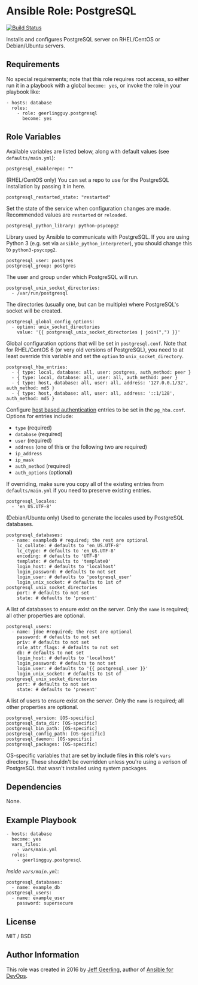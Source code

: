 # Ansible Role: PostgreSQL

[![Build Status](https://travis-ci.org/geerlingguy/ansible-role-postgresql.svg?branch=master)](https://travis-ci.org/geerlingguy/ansible-role-postgresql)

Installs and configures PostgreSQL server on RHEL/CentOS or Debian/Ubuntu servers.

## Requirements

No special requirements; note that this role requires root access, so either run it in a playbook with a global `become: yes`, or invoke the role in your playbook like:

    - hosts: database
      roles:
        - role: geerlingguy.postgresql
          become: yes

## Role Variables

Available variables are listed below, along with default values (see `defaults/main.yml`):

    postgresql_enablerepo: ""

(RHEL/CentOS only) You can set a repo to use for the PostgreSQL installation by passing it in here.

    postgresql_restarted_state: "restarted"

Set the state of the service when configuration changes are made. Recommended values are `restarted` or `reloaded`.

    postgresql_python_library: python-psycopg2

Library used by Ansible to communicate with PostgreSQL. If you are using Python 3 (e.g. set via `ansible_python_interpreter`), you should change this to `python3-psycopg2`.

    postgresql_user: postgres
    postgresql_group: postgres

The user and group under which PostgreSQL will run.

    postgresql_unix_socket_directories:
      - /var/run/postgresql

The directories (usually one, but can be multiple) where PostgreSQL's socket will be created.

    postgresql_global_config_options:
      - option: unix_socket_directories
        value: '{{ postgresql_unix_socket_directories | join(",") }}'

Global configuration options that will be set in `postgresql.conf`. Note that for RHEL/CentOS 6 (or very old versions of PostgreSQL), you need to at least override this variable and set the `option` to `unix_socket_directory`.

    postgresql_hba_entries:
      - { type: local, database: all, user: postgres, auth_method: peer }
      - { type: local, database: all, user: all, auth_method: peer }
      - { type: host, database: all, user: all, address: '127.0.0.1/32', auth_method: md5 }
      - { type: host, database: all, user: all, address: '::1/128', auth_method: md5 }

Configure [host based authentication](https://www.postgresql.org/docs/current/static/auth-pg-hba-conf.html) entries to be set in the `pg_hba.conf`. Options for entries include:

  - `type` (required)
  - `database` (required)
  - `user` (required)
  - `address` (one of this or the following two are required)
  - `ip_address`
  - `ip_mask`
  - `auth_method` (required)
  - `auth_options` (optional)

If overriding, make sure you copy all of the existing entries from `defaults/main.yml` if you need to preserve existing entries.

    postgresql_locales:
      - 'en_US.UTF-8'

(Debian/Ubuntu only) Used to generate the locales used by PostgreSQL databases.

    postgresql_databases:
      - name: exampledb # required; the rest are optional
        lc_collate: # defaults to 'en_US.UTF-8'
        lc_ctype: # defaults to 'en_US.UTF-8'
        encoding: # defaults to 'UTF-8'
        template: # defaults to 'template0'
        login_host: # defaults to 'localhost'
        login_password: # defaults to not set
        login_user: # defaults to 'postgresql_user'
        login_unix_socket: # defaults to 1st of postgresql_unix_socket_directories
        port: # defaults to not set
        state: # defaults to 'present'

A list of databases to ensure exist on the server. Only the `name` is required; all other properties are optional.

    postgresql_users:
      - name: jdoe #required; the rest are optional
        password: # defaults to not set
        priv: # defaults to not set
        role_attr_flags: # defaults to not set
        db: # defaults to not set
        login_host: # defaults to 'localhost'
        login_password: # defaults to not set
        login_user: # defaults to '{{ postgresql_user }}'
        login_unix_socket: # defaults to 1st of postgresql_unix_socket_directories
        port: # defaults to not set
        state: # defaults to 'present'

A list of users to ensure exist on the server. Only the `name` is required; all other properties are optional.

    postgresql_version: [OS-specific]
    postgresql_data_dir: [OS-specific]
    postgresql_bin_path: [OS-specific]
    postgresql_config_path: [OS-specific]
    postgresql_daemon: [OS-specific]
    postgresql_packages: [OS-specific]

OS-specific variables that are set by include files in this role's `vars` directory. These shouldn't be overridden unless you're using a verison of PostgreSQL that wasn't installed using system packages.

## Dependencies

None.

## Example Playbook

    - hosts: database
      become: yes
      vars_files:
        - vars/main.yml
      roles:
        - geerlingguy.postgresql

*Inside `vars/main.yml`*:

    postgresql_databases:
      - name: example_db
    postgresql_users:
      - name: example_user
        password: supersecure

## License

MIT / BSD

## Author Information

This role was created in 2016 by [Jeff Geerling](https://www.jeffgeerling.com/), author of [Ansible for DevOps](https://www.ansiblefordevops.com/).
